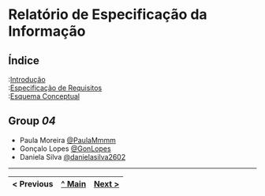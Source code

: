 # Relatório de Especificação da Informação

## Índice

:[Introdução](rei01.md)  
:[Especificação de Requisitos](rei02.md)  
:[Esquema Conceptual](rei03.md)  

## Group _04_

* Paula Moreira [@PaulaMmmm](https://github.com/PaulaMmmm)
* Gonçalo Lopes [@GonLopes](https://github.com/GonLopes)
* Daniela Silva [@danielasilva2602](https://github.com/Danielasilva2602)

---
< Previous | [^ Main](https://github.com/PaulaMmmm/-tcm22-sibd-g04/tree/main) | [Next >](rei01.md)
:--- | :---: | ---: 
